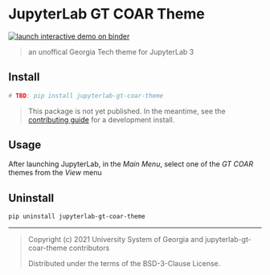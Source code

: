# JupyterLab GT COAR Theme

[![launch interactive demo on binder][binder-badge]][binder]

[binder-badge]: https://mybinder.org/badge_logo.svg
[binder]: https://mybinder.org/v2/gh/gt-coar/jupyterlab-gt-coar-theme/HEAD?urlpath=lab

> an unoffical Georgia Tech theme for JupyterLab 3

## Install

```bash
# TBD: pip install jupyterlab-gt-coar-theme
```

> This package is not yet published. In the meantime, see the [contributing
> guide][contributing] for a development install.

[contributing]:
  https://github.com/gt-coar/jupyterlab-gt-coar-theme/blob/master/CONTRIBUTING.md

## Usage

After launching JupyterLab, in the _Main Menu_, select one of the _GT COAR_ themes from
the _View_ menu

## Uninstall

```bash
pip uninstall jupyterlab-gt-coar-theme
```

---

> Copyright (c) 2021 University System of Georgia and jupyterlab-gt-coar-theme
> contributors
>
> Distributed under the terms of the BSD-3-Clause License.
